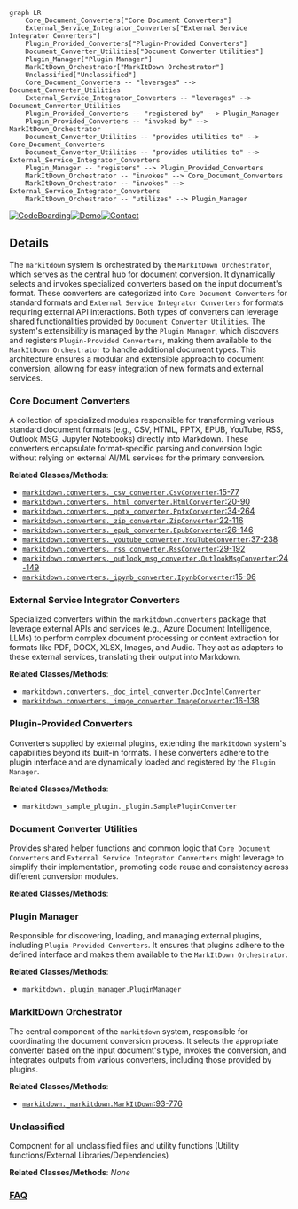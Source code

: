 ```mermaid
graph LR
    Core_Document_Converters["Core Document Converters"]
    External_Service_Integrator_Converters["External Service Integrator Converters"]
    Plugin_Provided_Converters["Plugin-Provided Converters"]
    Document_Converter_Utilities["Document Converter Utilities"]
    Plugin_Manager["Plugin Manager"]
    MarkItDown_Orchestrator["MarkItDown Orchestrator"]
    Unclassified["Unclassified"]
    Core_Document_Converters -- "leverages" --> Document_Converter_Utilities
    External_Service_Integrator_Converters -- "leverages" --> Document_Converter_Utilities
    Plugin_Provided_Converters -- "registered by" --> Plugin_Manager
    Plugin_Provided_Converters -- "invoked by" --> MarkItDown_Orchestrator
    Document_Converter_Utilities -- "provides utilities to" --> Core_Document_Converters
    Document_Converter_Utilities -- "provides utilities to" --> External_Service_Integrator_Converters
    Plugin_Manager -- "registers" --> Plugin_Provided_Converters
    MarkItDown_Orchestrator -- "invokes" --> Core_Document_Converters
    MarkItDown_Orchestrator -- "invokes" --> External_Service_Integrator_Converters
    MarkItDown_Orchestrator -- "utilizes" --> Plugin_Manager
```

[![CodeBoarding](https://img.shields.io/badge/Generated%20by-CodeBoarding-9cf?style=flat-square)](https://github.com/CodeBoarding/CodeBoarding)[![Demo](https://img.shields.io/badge/Try%20our-Demo-blue?style=flat-square)](https://www.codeboarding.org/diagrams)[![Contact](https://img.shields.io/badge/Contact%20us%20-%20contact@codeboarding.org-lightgrey?style=flat-square)](mailto:contact@codeboarding.org)

## Details

The `markitdown` system is orchestrated by the `MarkItDown Orchestrator`, which serves as the central hub for document conversion. It dynamically selects and invokes specialized converters based on the input document's format. These converters are categorized into `Core Document Converters` for standard formats and `External Service Integrator Converters` for formats requiring external API interactions. Both types of converters can leverage shared functionalities provided by `Document Converter Utilities`. The system's extensibility is managed by the `Plugin Manager`, which discovers and registers `Plugin-Provided Converters`, making them available to the `MarkItDown Orchestrator` to handle additional document types. This architecture ensures a modular and extensible approach to document conversion, allowing for easy integration of new formats and external services.

### Core Document Converters
A collection of specialized modules responsible for transforming various standard document formats (e.g., CSV, HTML, PPTX, EPUB, YouTube, RSS, Outlook MSG, Jupyter Notebooks) directly into Markdown. These converters encapsulate format-specific parsing and conversion logic without relying on external AI/ML services for the primary conversion.


**Related Classes/Methods**:

- <a href="https://github.com/microsoft/markitdown/blob/main/packages/markitdown/src/markitdown/converters/_csv_converter.py#L15-L77" target="_blank" rel="noopener noreferrer">`markitdown.converters._csv_converter.CsvConverter`:15-77</a>
- <a href="https://github.com/microsoft/markitdown/blob/main/packages/markitdown/src/markitdown/converters/_html_converter.py#L20-L90" target="_blank" rel="noopener noreferrer">`markitdown.converters._html_converter.HtmlConverter`:20-90</a>
- <a href="https://github.com/microsoft/markitdown/blob/main/packages/markitdown/src/markitdown/converters/_pptx_converter.py#L34-L264" target="_blank" rel="noopener noreferrer">`markitdown.converters._pptx_converter.PptxConverter`:34-264</a>
- <a href="https://github.com/microsoft/markitdown/blob/main/packages/markitdown/src/markitdown/converters/_zip_converter.py#L22-L116" target="_blank" rel="noopener noreferrer">`markitdown.converters._zip_converter.ZipConverter`:22-116</a>
- <a href="https://github.com/microsoft/markitdown/blob/main/packages/markitdown/src/markitdown/converters/_epub_converter.py#L26-L146" target="_blank" rel="noopener noreferrer">`markitdown.converters._epub_converter.EpubConverter`:26-146</a>
- <a href="https://github.com/microsoft/markitdown/blob/main/packages/markitdown/src/markitdown/converters/_youtube_converter.py#L37-L238" target="_blank" rel="noopener noreferrer">`markitdown.converters._youtube_converter.YouTubeConverter`:37-238</a>
- <a href="https://github.com/microsoft/markitdown/blob/main/packages/markitdown/src/markitdown/converters/_rss_converter.py#L29-L192" target="_blank" rel="noopener noreferrer">`markitdown.converters._rss_converter.RssConverter`:29-192</a>
- <a href="https://github.com/microsoft/markitdown/blob/main/packages/markitdown/src/markitdown/converters/_outlook_msg_converter.py#L24-L149" target="_blank" rel="noopener noreferrer">`markitdown.converters._outlook_msg_converter.OutlookMsgConverter`:24-149</a>
- <a href="https://github.com/microsoft/markitdown/blob/main/packages/markitdown/src/markitdown/converters/_ipynb_converter.py#L15-L96" target="_blank" rel="noopener noreferrer">`markitdown.converters._ipynb_converter.IpynbConverter`:15-96</a>


### External Service Integrator Converters
Specialized converters within the `markitdown.converters` package that leverage external APIs and services (e.g., Azure Document Intelligence, LLMs) to perform complex document processing or content extraction for formats like PDF, DOCX, XLSX, Images, and Audio. They act as adapters to these external services, translating their output into Markdown.


**Related Classes/Methods**:

- `markitdown.converters._doc_intel_converter.DocIntelConverter`
- <a href="https://github.com/microsoft/markitdown/blob/main/packages/markitdown/src/markitdown/converters/_image_converter.py#L16-L138" target="_blank" rel="noopener noreferrer">`markitdown.converters._image_converter.ImageConverter`:16-138</a>


### Plugin-Provided Converters
Converters supplied by external plugins, extending the `markitdown` system's capabilities beyond its built-in formats. These converters adhere to the plugin interface and are dynamically loaded and registered by the `Plugin Manager`.


**Related Classes/Methods**:

- `markitdown_sample_plugin._plugin.SamplePluginConverter`


### Document Converter Utilities
Provides shared helper functions and common logic that `Core Document Converters` and `External Service Integrator Converters` might leverage to simplify their implementation, promoting code reuse and consistency across different conversion modules.


**Related Classes/Methods**:



### Plugin Manager
Responsible for discovering, loading, and managing external plugins, including `Plugin-Provided Converters`. It ensures that plugins adhere to the defined interface and makes them available to the `MarkItDown Orchestrator`.


**Related Classes/Methods**:

- `markitdown._plugin_manager.PluginManager`


### MarkItDown Orchestrator
The central component of the `markitdown` system, responsible for coordinating the document conversion process. It selects the appropriate converter based on the input document's type, invokes the conversion, and integrates outputs from various converters, including those provided by plugins.


**Related Classes/Methods**:

- <a href="https://github.com/microsoft/markitdown/blob/main/packages/markitdown/src/markitdown/_markitdown.py#L93-L776" target="_blank" rel="noopener noreferrer">`markitdown._markitdown.MarkItDown`:93-776</a>


### Unclassified
Component for all unclassified files and utility functions (Utility functions/External Libraries/Dependencies)


**Related Classes/Methods**: _None_



### [FAQ](https://github.com/CodeBoarding/GeneratedOnBoardings/tree/main?tab=readme-ov-file#faq)